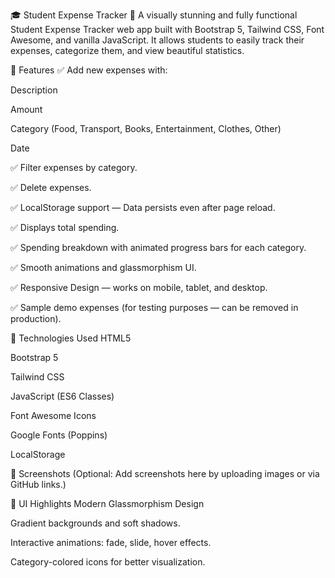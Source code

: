 🎓 Student Expense Tracker 💸
A visually stunning and fully functional Student Expense Tracker web app built with Bootstrap 5, Tailwind CSS, Font Awesome, and vanilla JavaScript.
It allows students to easily track their expenses, categorize them, and view beautiful statistics.

🚀 Features
✅ Add new expenses with:

Description

Amount

Category (Food, Transport, Books, Entertainment, Clothes, Other)

Date

✅ Filter expenses by category.

✅ Delete expenses.

✅ LocalStorage support — Data persists even after page reload.

✅ Displays total spending.

✅ Spending breakdown with animated progress bars for each category.

✅ Smooth animations and glassmorphism UI.

✅ Responsive Design — works on mobile, tablet, and desktop.

✅ Sample demo expenses (for testing purposes — can be removed in production).

📂 Technologies Used
HTML5

Bootstrap 5

Tailwind CSS

JavaScript (ES6 Classes)

Font Awesome Icons

Google Fonts (Poppins)

LocalStorage

📸 Screenshots
(Optional: Add screenshots here by uploading images or via GitHub links.)

🎨 UI Highlights
Modern Glassmorphism Design

Gradient backgrounds and soft shadows.

Interactive animations: fade, slide, hover effects.

Category-colored icons for better visualization.
